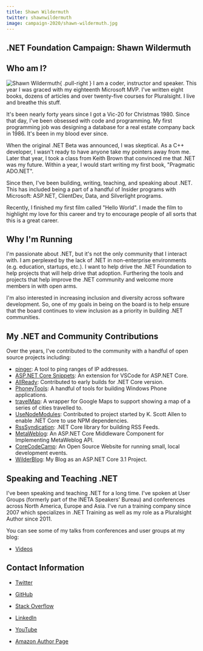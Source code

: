 ```yaml
---
title: Shawn Wildermuth
twitter: shawnwildermuth
image: campaign-2020/shawn-wildermuth.jpg
---
```


<section class="page-section">
    <div class="page-section_container container">

# .NET Foundation Campaign: Shawn Wildermuth

## Who am I?

![Shawn Wildermuth](http://wildermuth.com/img/headshots/shawn-head-2016-square-200.jpg){ .pull-right } I am a coder, instructor and speaker. This year I was graced with my eighteenth Microsoft MVP. I've written eight books, dozens of articles and over twenty-five courses for Pluralsight. I live and breathe this stuff. 

It's been nearly forty years since I got a Vic-20 for Christmas 1980. Since that day, I've been obsessed with code and programming. My first programming job was designing a database for a real estate company back in 1986. It's been in my blood ever since. 

When the original .NET Beta was announced, I was skeptical. As a C++ developer, I wasn't ready to have anyone take my pointers away from me. Later that year, I took a class from Keith Brown that convinced me that .NET was my future. Within a year, I would start writing my first book, "Pragmatic ADO.NET". 

Since then, I've been building, writing, teaching, and speaking about .NET. This has included being a part of a handful of Insider programs with Microsoft: ASP.NET, ClientDev, Data, and Silverlight programs. 

Recently, I finished my first film called "Hello World". I made the film to highlight my love for this career and try to encourage people of all sorts that this is a great career. 

## Why I'm Running

I'm passionate about .NET, but it's not the only community that I interact with. I am perplexed by the lack of .NET in non-enterprise environments (e.g. education, startups, etc.). I want to help drive the .NET Foundation to help projects that will help drive that adoption. Furthering the tools and projects that help improve the .NET community and welcome more members in with open arms. 

I'm also interested in increasing inclusion and diversity across software development. So, one of my goals in being on the board is to help ensure that the board continues to view inclusion as a priority in building .NET communities. 

## My .NET and Community Contributions

Over the years, I've contributed to the community with a handful of open source projects including:

- [pinger](https://github.com/shawnwildermuth/pinger): A tool to ping ranges of IP addresses.
- [ASP.NET Core Snippets](https://github.com/shawnwildermuth/aspnetcore-snippets): An extension for VSCode for ASP.NET Core.
- [AllReady](https://github.com/shawnwildermuth/allReady): Contributed to early builds for .NET Core version.
- [PhoneyTools](https://github.com/shawnwildermuth/PhoneyTools): A handful of tools for building Windows Phone applications.
- [travelMap](https://github.com/shawnwildermuth/travelMap): A wrapper for Google Maps to support showing a map of a series of cities travelled to.
- [UseNodeModules](https://github.com/OdeToCode/UseNodeModules): Contributed to project started by K. Scott Allen to enable .NET Core to use NPM dependencies.
- [RssSyndication](https://github.com/shawnwildermuth/RssSyndication): .NET Core library for building RSS Feeds.
- [MetaWeblog](https://github.com/shawnwildermuth/MetaWeblog): An ASP.NET Core Middleware Component for Implementing MetaWeblog API.
- [CoreCodeCamp](https://github.com/shawnwildermuth/CoreCodeCamp): An Open Source Website for running small, local development events.
- [WilderBlog](https://github.com/shawnwildermuth/WilderBlog): My Blog as an ASP.NET Core 3.1 Project.

## Speaking and Teaching .NET

I've been speaking and teaching .NET for a long time. I've spoken at User Groups (formerly part of the INETA Speakers' Bureau) and conferences across North America, Europe and Asia. I've run a training company since 2007 which specializes in .NET Training as well as my role as a Pluralsight Author since 2011.

You can see some of my talks from conferences and user groups at my blog:

- [Videos](https://wildermuth.com/videos)

## Contact Information
- [Twitter](https://twitter.com/shawnwildermuth)
- [GitHub](https://github.com/shawnwildermuth)
- [Stack Overflow](http://stackoverflow.com/users/40125/shawn-wildermuth)
- [LinkedIn](https://www.linkedin.com/in/shawnwildermuth/)
- [YouTube](https://youtube.com/c/swildermuth)
- [Amazon Author Page](http://www.amazon.com/-/e/B001H6ME46)

    </div>
</section>
